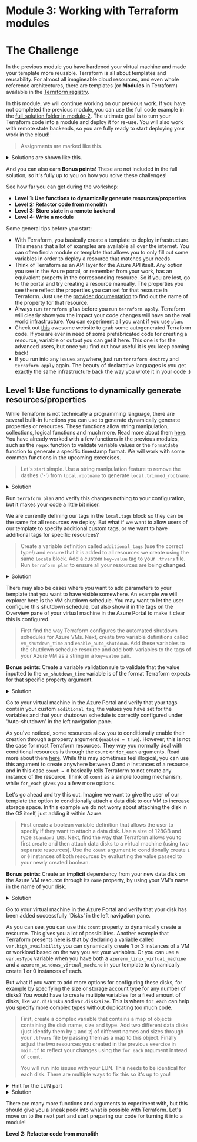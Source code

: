 # Module 3: Working with Terraform modules

# The Challenge

In the previous module you have hardened your virtual machine and made your template more reusable. Terraform is all about templates and reusability. For almost all imagineable cloud resources, and even whole reference architectures, there are templates (or **Modules** in Terraform) available in the [Terraform registry](https://registry.terraform.io/browse/modules).

In this module, we will continue working on our previous work. If you have not completed the previous module, you can use the full code example in the [full_solution folder in module-2](../module-2/full_solution).
The ultimate goal is to turn your Terraform code into a module and deploy it for re-use. You will also work with remote state backends, so you are fully ready to start deploying your work in the cloud!

> Assignments are marked like this.

<details>
<summary>Solutions are shown like this.</summary>
    Hi! Only open these when you are completely clueless.
</details>
<p></p>

And you can also earn **Bonus points**! These are not included in the full solution, so it's fully up to you on how you solve these challenges!

See how far you can get during the workshop:

- **Level 1: Use functions to dynamically generate resources/properties**
- **Level 2: Refactor code from monolith**
- **Level 3: Store state in a remote backend**
- **Level 4: Write a module**

Some general tips before you start:

- With Terraform, you basically create a template to deploy infrastructure. This means that a lot of examples are available all over the internet. You can often find a module or template that allows you to only fill out some variables in order to deploy a resource that matches your needs.
- Think of Terraform as an API layer for the Azure API itself. Any option you see in the Azure portal, or remember from your work, has an equivalent property in the corresponding resource. So if you are lost, go to the portal and try creating a resource manually. The properties you see there reflect the properties you can set for that resource in Terraform. Just use the [provider documentation](https://registry.terraform.io/providers/hashicorp/azurerm/latest/docs) to find out the name of the property for that resource.
- Always run `terraform plan` before you run `terraform apply`. Terraform will clearly show you the impact your code changes will have on the real world infrastructure. You can experiment all you want if you use `plan`.
- Check out [this](https://www.tfwriter.com/azurerm/azurerm.html) awesome website to grab some autogenerated Terraform code. If you are ever in need of some prefabricated code for creating a resource, variable or output you can get it here. This one is for the advanced users, but once you find out how useful it is you keep coming back!
- If you run into any issues anywhere, just run `terraform destroy` and `terraform apply` again. The beauty of declarative languages is you get exactly the same infrastructure back the way you wrote it in your code :)
  
## Level 1: Use functions to dynamically generate resources/properties

While Terraform is not technically a programming language, there are several built-in functions you can use to generate dynamically generate properties or resources. These functions allow string manipulation, collections, logical functions and much more. Read more about them [here](https://www.terraform.io/language/functions). You have already worked with a few functions in the previous modules, such as the `regex` function to validate variable values or the `formatdate` function to generate a specific timestamp format. We will work with some common functions in the upcoming excercises.

> Let's start simple. Use a string manipulation feature to remove the dashes ('-') from `local.rootname` to generate `local.trimmed_rootname`.

<details>
<summary>Solution</summary>

```hcl
# main.tf
locals {
  rootname         = "bctf-${var.yourname}-${var.location}"
  trimmed_rootname = replace(local.rootname, "-", "")
...
```

</details>

Run `terraform plan` and verify this changes nothing to your configuration, but it makes your code a little bit nicer.<p>
We are currently defining our tags in the `local.tags` block so they can be the same for all resources we deploy. But what if we want to allow users of our template to specify additional custom tags, or we want to have additional tags for specific resources?

> Create a variable definition called `additional_tags` (use the correct type!) and ensure that it is added to all resources we create using the same `locals` block. Add a custom `key=value` tag to your `.tfvars` file. Run `terraform plan` to ensure all your resources are being **changed**.

<details>
<summary>Solution</summary>

```hcl
# variables.tf
variable "additional_tags" {
  description = "A list of additional tags that can be added to the centralized tags block"

  type    = map(string)
  default = {}
}

# terraform.tfvars
additional_tags = {
  "MyTerraformSkillLevel" = "Uberhigh"
}

# main.tf
locals {
  ...
  tags = merge({
      "costCenter" = "BrightCubesInternal"
      "owner"      = var.yourname
      "region"     = var.location
    }, var.additional_tags
  )
}
```

</details>

There may also be cases where you want to add parameters to your template that you want to have visible somewhere. An example we will explorer here is the VM shutdown schedule. You may want to let the user configure this shutdown schedule, but also show it in the tags on the Overview pane of your virtual machine in the Azure Portal to make it clear this is configured.<p>

> First find the way Terraform configures the automated shutdown schedules for Azure VMs. Next, create two variable definitions called `vm_shutdown_time` and `enable_auto_shutdown`. Add these variables to the shutdown schedule resource and add both variables to the tags of your Azure VM as a string in a `key=value` pair.

**Bonus points**: Create a variable validation rule to validate that the value inputted to the `vm_shutdown_time` variable is of the format Terraform expects for that specific property argument.

<details>
<summary>Solution</summary>

```hcl
# variables.tf
variable "vm_shutdown_time" {
  type = number
}

variable "enable_vm_shutdown" {
  type = bool
}

# terraform.tfvars
enable_vm_shutdown = true
vm_shutdown_time   = 2000

# main.tf
resource "azurerm_dev_test_global_vm_shutdown_schedule" "bctf-vm-shutdown" {
  virtual_machine_id = azurerm_linux_virtual_machine.bctf-vm.name
  location           = var.location
  enabled            = var.enable_vm_shutdown

  daily_recurrence_time = var.vm_shutdown_time
  timezone              = "W. Europe Standard Time"

  notification_settings {
    enabled = false
  }
}

resource "azurerm_linux_virtual_machine" "bctf-vm" {
  ...
  tags = merge(
    local.tags,
    { "enable_vm_shutdown" = tostring(var.enable_vm_shutdown) },
    { "vm_shutdown_time" = tostring(var.vm_shutdown_time) }
  )
  ...
```

</details>

Go to your virtual machine in the Azure Portal and verify that your tags contain your custom `additional_tag`, the values you have set for the variables and that your shutdown schedule is correctly configured under 'Auto-shutdown' in the left navigation pane.<p>
As you've noticed, some resources allow you to conditionally enable their creation through a property argument (`enabled = true`). However, this is not the case for most Terraform resources. They way you normally deal with conditional resources is through the `count` or `for_each` arguments. Read more about them [here](https://www.terraform.io/language/meta-arguments/count). While this may sometimes feel illogical, you can use this argument to create anywhere between *0* and *n* instances of a resource, and in this case `count = 0` basically tells Terraform to not create any instance of the resource. Think of `count` as a simple looping mechanism, while `for_each` gives you a few more options.

Let's go ahead and try this out. Imagine we want to give the user of our template the option to conditionally attach a data disk to our VM to increase storage space. In this example we do not worry about attaching the disk in the OS itself, just adding it within Azure.

> First create a boolean variable definition that allows the user to specify if they want to attach a data disk. Use a size of 128GB and type `Standard_LRS`. Next, find the way that Terraform allows you to first create and then attach data disks to a virtual machine (using two separate resources). Use the `count` argument to conditionally create `1` or `0` instances of both resources by evaluating the value passed to your newly created boolean.

**Bonus points**: Create an **implicit** dependency from your new data disk on the Azure VM resource through its `name` property, by using your VM's name in the name of your disk.

<details>
<summary>Solution</summary>

```hcl
# variables.tf
variable "add_data_disk" {
  type = bool  
}

# terraform.tfvars
add_data_disk = true

# main.tf
resource "azurerm_managed_disk" "bctf-vm-datadisk" {
  count                = var.add_data_disk ? 1 : 0
  name                 = "${azurerm_linux_virtual_machine.bctf-vm.name}-datadisk"
  location             = var.location
  resource_group_name  = azurerm_resource_group.bctf-rg.name
  storage_account_type = "Standard_LRS"
  disk_size_gb         = 128
  create_option        = "Empty"
}

resource "azurerm_virtual_machine_data_disk_attachment" "bctf-vm-datadisk-attach" {
  count              = var.add_data_disk ? 1 : 0
  managed_disk_id    = azurerm_managed_disk.bctf-vm-datadisk[count.index].id
  virtual_machine_id = azurerm_linux_virtual_machine.bctf-vm.id
  lun                = "10"
  caching            = "ReadWrite"
}
```

</details>

Go to your virtual machine in the Azure Portal and verify that your disk has been added successfully 'Disks' in the left navigation pane.<p>
As you can see, you can use this `count` property to dynamically create a resource. This gives you a lot of possibilities. Another example that Terraform presents [here](https://learn.hashicorp.com/tutorials/terraform/expressions?in=terraform/configuration-language#create-a-conditional-count-criteria) is that by declaring a variable called `var.high_availability` you can dynamically create 1 or 3 instances of a VM or workload based on the way you set your variables. Or you can use a `var.osType` variable when you have both a `azurerm_linux_virtual_machine` and a `azurerm_windows_virtual_machine` in your template to dynamically create 1 or 0 instances of each.<p>
But what if you want to add more options for configuring these disks, for example by specifying the size or storage account type for any number of disks? You would have to create multiple variables for a fixed amount of disks, like `var.disk1sku` and `var.disk2size`. This is where `for_each` can help you specify more complex types without duplicating too much code.

> First, create a complex variable that contains a map of objects containing the disk name, size and type. Add two different data disks (just identify them by `1` and `2`) of different names and sizes through your `.tfvars` file by passing them as a map to this object. Finally adjust the two resources you created in the previous exercise in `main.tf` to reflect your changes using the `for_each` argument instead of `count`.<p>
> You will run into issues with your LUN. This needs to be identical for each disk. There are multiple ways to fix this so it's up to you! <p>
<details>
<summary>Hint for the LUN part</summary>
You can solve this by adding them to your `map` or by using a random ID or by using the `1` or `2` map identifiers through `each.key`.
</details>

<details>
<summary>Solution</summary>

```hcl
# variables.tf
variable "data_disks" {
  description = "Allows you to specify a map of configurations for multiple data disks. To not create any data disks, use 'data_disks={}' in your tfvars."
  
  type = map(object({
    name = string
    size = number
  }))
}

# terraform.tfvars
data_disks = {
    1 = {
      name = "smalldatadisk"
      size = 128
    },
    2 = {
      name = "bigdatadisk"
      size = 256
    }
}

# main.tf
resource "azurerm_managed_disk" "bctf-vm-datadisk" {
  for_each = var.data_disks
  
  name                 = each.value.name
  location             = var.location
  resource_group_name  = azurerm_resource_group.bctf-rg.name
  storage_account_type = "Standard_LRS"
  disk_size_gb         = each.value.size
  create_option        = "Empty"
}

resource "azurerm_virtual_machine_data_disk_attachment" "bctf-vm-datadisk-attach" {
  for_each = var.data_disks
  
  managed_disk_id    = azurerm_managed_disk.bctf-vm-datadisk[each.key].id
  virtual_machine_id = azurerm_linux_virtual_machine.bctf-vm.id
  lun                = 10 + each.key
  caching            = "ReadWrite"
}
```

</details>

There are many more functions and arguments to experiment with, but this should give you a sneak peek into what is possible with Terraform. Let's move on to the next part and start preparing our code for turning it into a module!

**Level 2: Refactor code from monolith**



